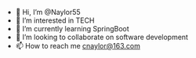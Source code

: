 - 👋 Hi, I’m @Naylor55
- 👀 I’m interested in TECH
- 🌱 I’m currently learning SpringBoot
- 💞️ I’m looking to collaborate on software development
- 📫 How to reach me cnaylor@163.com

<!---
Naylor55/Naylor55 is a ✨ special ✨ repository because its `README.md` (this file) appears on your GitHub profile.
You can click the Preview link to take a look at your changes.
--->
